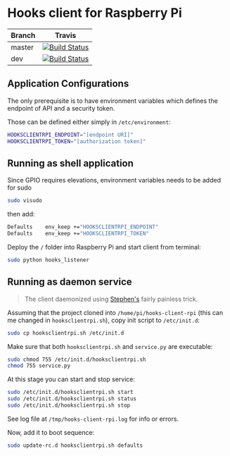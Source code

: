 # Hooks client for Raspberry Pi

|Branch|Travis|
|------|:------:|
|master|[![Build Status](https://img.shields.io/travis/jenyayel/hooks-client-rpi/master.svg)](https://travis-ci.org/jenyayel/hooks-client-rpi)|
|dev   |[![Build Status](https://img.shields.io/travis/jenyayel/hooks-client-rpi/dev.svg)](https://travis-ci.org/jenyayel/hooks-client-rpi)|

## Application Configurations

The only prerequisite is to have environment variables which defines the endpoint of API and a security token.

Those can be defined either simply in `/etc/environment`:
```bash
HOOKSCLIENTRPI_ENDPOINT="[endpoint URI]"
HOOKSCLIENTRPI_TOKEN="[authorization token]"
```

## Running as shell application

Since GPIO requires elevations, environment variables needs to be added for sudo
```bash
sudo visudo
```
then add:
```bash
Defaults	env_keep +="HOOKSCLIENTRPI_ENDPOINT"
Defaults	env_keep +="HOOKSCLIENTRPI_TOKEN"
```

Deploy the `/` folder into Raspberry Pi and start client from terminal:
```bash
sudo python hooks_listener
```

## Running as daemon service

>The client daemonized using [Stephen's](http://blog.scphillips.com/posts/2013/07/getting-a-python-script-to-run-in-the-background-as-a-service-on-boot/) fairly painless trick.

Assuming that the project cloned into `/home/pi/hooks-client-rpi` (this can me changed in `hooksclientrpi.sh`), copy init script to `/etc/init.d`:

```bash
sudo cp hooksclientrpi.sh /etc/init.d
```

Make sure that both `hooksclientrpi.sh` and `service.py` are executable:

```bash
sudo chmod 755 /etc/init.d/hooksclientrpi.sh
chmod 755 service.py
```

At this stage you can start and stop service:
```bash
sudo /etc/init.d/hooksclientrpi.sh start
sudo /etc/init.d/hooksclientrpi.sh status
sudo /etc/init.d/hooksclientrpi.sh stop
```

See log file at `/tmp/hooks-client-rpi.log` for info or errors.

Now, add it to boot sequence:
```bash
sudo update-rc.d hooksclientrpi.sh defaults
```
